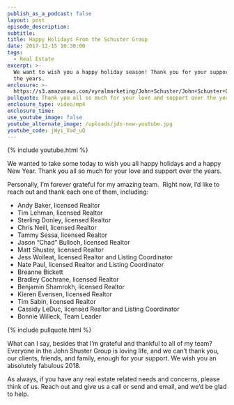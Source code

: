 ```yaml
---
publish_as_a_podcast: false
layout: post
episode_description:
subtitle:
title: Happy Holidays From the Schuster Group
date: 2017-12-15 10:30:00
tags:
  - Real Estate
excerpt: >-
  We want to wish you a happy holiday season! Thank you for your support over
  the years.
enclosure: >-
  https://s3.amazonaws.com/vyralmarketing/John+Schuster/John+Schuster+Group-+Happy+Holidays+From+the+Schuster+Group.mp4
pullquote: Thank you all so much for your love and support over the years.
enclosure_type: video/mp4
enclosure_time:
use_youtube_image: false
youtube_alternate_image: /uploads/jds-new-youtube.jpg
youtube_code: jWyi_Vad_uQ
---
```



{% include youtube.html %}

We wanted to take some today to wish you all happy holidays and a happy New Year. Thank you all so much for your love and support over the years.

Personally, I’m forever grateful for my amazing team.  Right now, I’d like to reach out and thank each one of them, including:

* Andy Baker, licensed Realtor
* Tim Lehman, licensed Realtor
* Sterling Donley, licensed Realtor
* Chris Neill, licensed Realtor
* Tammy Sessa, licensed Realtor
* Jason “Chad” Bulloch, licensed Realtor
* Matt Shuster, licensed Realtor
* Jess Wolleat, licensed Realtor and Listing Coordinator
* Nate Paul, licensed Realtor and Listing Coordinator
* Breanne Bickett
* Bradley Cochrane, licensed Realtor
* Benjamin Shamrokh, licensed Realtor
* Kieren Evensen, licensed Realtor
* Tim Sabin, licensed Realtor
* Cassidy LeDuc, licensed Realtor and Listing Coordinator
* Bonnie Willeck, Team Leader

{% include pullquote.html %}

What can I say, besides that I’m grateful and thankful to all of my team? Everyone in the John Shuster Group is loving life, and we can’t thank you, our clients, friends, and family, enough for your support. We wish you an absolutely fabulous 2018.

As always, if you have any real estate related needs and concerns, please think of us. Reach out and give us a call or send and email, and we’d be glad to help.